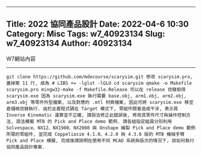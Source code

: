 ---
Title: 2022 協同產品設計
Date: 2022-04-6 10:30
Category: Misc
Tags: w7_40923134
Slug: w7_40923134
Author: 40923134
----

W7網站內容

<!--PELICAN_END_SUMMARY -->
----
    git clone https://github.com/mdecourse/scarysim.git 修改 scarysim.pro, 蓋掉第 11 行, 成為 # LIBS += -lglut -lGLU cd scarysim qmake -o Makefile scarysim.pro mingw32-make -f Makefile.Release 可以在 release 目錄取得 scarysim.exe 因為 scarysim.exe 執行需要 base.obj, arm1.obj, arm2.obj, arm3.obj 等零件外型檔案, 以及對應的 .mtl 材質檔案, 因此可將 scarysim.exe 移至倉儲根目錄執行. 由於此套程式碼在 Target 模式下, 零組件間會造成干涉, 表示其 Inverse Kinematic 運算並不正確, 請設法修正此錯誤後, 修改其零件尺寸與操作控制方法, 設法模擬 MTB 的 Pick and Place demo 範例. 請各組指定組員分別利用 Solvespace、NX12、NX1980、NX2008 與 Onshape 繪製 Pick and Place demo 範例所需的零組件, 並完成 Coppeliasim 4.1.0、4.2.0 與 4.3.0 版的 MTB 機械手臂 Pick and Place 模擬, 完成後請說明在使用不同 MCAD 系統與版次的情況下, 該如何執行協同產品設計專案.
